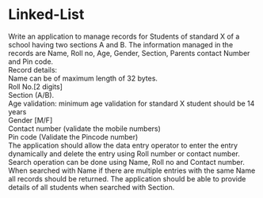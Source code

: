 # Linked-List
Write an application to manage records for Students of standard X of a school having two sections 
A and B. The information managed in the records are Name, Roll no, Age, Gender, Section, Parents 
contact Number and Pin code.  
Record details:  
Name can be of maximum length of 32 bytes.  
Roll No.[2 digits]  
Section (A/B).  
Age validation: minimum age validation for standard X student should be 14 years  
Gender [M/F]  
Contact number (validate the mobile numbers)  
Pin code (Validate the Pincode number)  
The application should allow the data entry operator to enter the entry dynamically and delete the 
entry using Roll number or contact number.  
Search operation can be done using Name, Roll no and Contact number. When searched with Name 
if there are multiple entries with the same Name all records should be returned. The application 
should be able to provide details of all students when searched with Section.  
